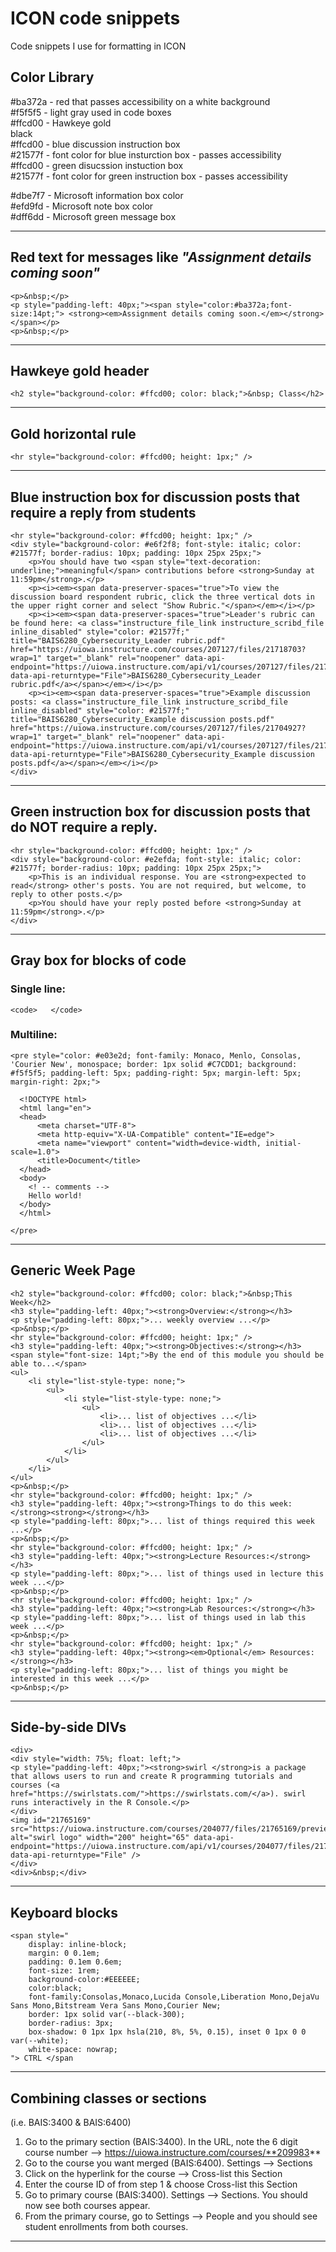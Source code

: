 # ICON code snippets
Code snippets I use for formatting in ICON

## Color Library  
#ba372a - red that passes accessibility on a white background  
#f5f5f5 - light gray used in code boxes  
#ffcd00 - Hawkeye gold  
black  
#ffcd00 - blue discussion instruction box  
#21577f - font color for blue insturction box - passes accessibility  
#ffcd00 - green disucssion instuction box  
#21577f - font color for green instruction box - passes accessibility  

#dbe7f7 - Microsoft information box color  
#efd9fd - Microsoft note box color  
#dff6dd - Microsoft green message box  
    
---
   
## Red text for messages like ***"Assignment details coming soon"***    
```  
<p>&nbsp;</p>  
<p style="padding-left: 40px;"><span style="color:#ba372a;font-size:14pt;"> <strong><em>Assignment details coming soon.</em></strong> </span></p>  
<p>&nbsp;</p>  
```
  
---
   
## Hawkeye gold header  
```  
<h2 style="background-color: #ffcd00; color: black;">&nbsp; Class</h2>  
``` 
  
---
   
## Gold horizontal rule  
```
<hr style="background-color: #ffcd00; height: 1px;" />  
```  
   
---
    
## Blue instruction box for discussion posts that require a reply from students    
```  
<hr style="background-color: #ffcd00; height: 1px;" />  
<div style="background-color: #e6f2f8; font-style: italic; color: #21577f; border-radius: 10px; padding: 10px 25px 25px;"> 
    <p>You should have two <span style="text-decoration: underline;">meaningful</span> contributions before <strong>Sunday at 11:59pm</strong>.</p> 
    <p><i><em><span data-preserver-spaces="true">To view the discussion board respondent rubric, click the three vertical dots in the upper right corner and select "Show Rubric."</span></em></i></p> 
    <p><i><em><span data-preserver-spaces="true">Leader's rubric can be found here: <a class="instructure_file_link instructure_scribd_file inline_disabled" style="color: #21577f;" title="BAIS6280_Cybersecurity_Leader rubric.pdf" href="https://uiowa.instructure.com/courses/207127/files/21718703?wrap=1" target="_blank" rel="noopener" data-api-endpoint="https://uiowa.instructure.com/api/v1/courses/207127/files/21718703" data-api-returntype="File">BAIS6280_Cybersecurity_Leader rubric.pdf</a></span></em></i></p> 
    <p><i><em><span data-preserver-spaces="true">Example discussion posts: <a class="instructure_file_link instructure_scribd_file inline_disabled" style="color: #21577f;" title="BAIS6280_Cybersecurity_Example discussion posts.pdf" href="https://uiowa.instructure.com/courses/207127/files/21704927?wrap=1" target="_blank" rel="noopener" data-api-endpoint="https://uiowa.instructure.com/api/v1/courses/207127/files/21704927" data-api-returntype="File">BAIS6280_Cybersecurity_Example discussion posts.pdf</a></span></em></i></p> 
</div>  
```  
   
---
   
## Green instruction box for discussion posts that do NOT require a reply.    
```  
<hr style="background-color: #ffcd00; height: 1px;" />  
<div style="background-color: #e2efda; font-style: italic; color: #21577f; border-radius: 10px; padding: 10px 25px 25px;">  
    <p>This is an individual response. You are <strong>expected to read</strong> other's posts. You are not required, but welcome, to reply to other posts.</p>  
    <p>You should have your reply posted before <strong>Sunday at 11:59pm</strong>.</p>  
</div>  
```  
   
---
    
## Gray box for blocks of code  
    
### Single line:
```  
<code>   </code>  
```  
  
### Multiline:
```  
<pre style="color: #e03e2d; font-family: Monaco, Menlo, Consolas, 'Courier New', monospace; border: 1px solid #C7CDD1; background: #f5f5f5; padding-left: 5px; padding-right: 5px; margin-left: 5px; margin-right: 2px;">  
  
  <!DOCTYPE html>  
  <html lang="en">  
  <head>  
      <meta charset="UTF-8">  
      <meta http-equiv="X-UA-Compatible" content="IE=edge">  
      <meta name="viewport" content="width=device-width, initial-scale=1.0">  
      <title>Document</title>  
  </head>  
  <body>  
    <! -- comments -->  
    Hello world!  
  </body>  
  </html>  
  
</pre>  
```  
       
---
   
## Generic Week Page
```  
<h2 style="background-color: #ffcd00; color: black;">&nbsp;This Week</h2>  
<h3 style="padding-left: 40px;"><strong>Overview:</strong></h3>  
<p style="padding-left: 80px;">... weekly overview ...</p>  
<p>&nbsp;</p>  
<hr style="background-color: #ffcd00; height: 1px;" />  
<h3 style="padding-left: 40px;"><strong>Objectives:</strong></h3>  
<span style="font-size: 14pt;">By the end of this module you should be able to...</span>  
<ul>  
    <li style="list-style-type: none;">  
        <ul>  
            <li style="list-style-type: none;">  
                <ul>  
                    <li>... list of objectives ...</li>  
                    <li>... list of objectives ...</li>  
                    <li>... list of objectives ...</li>  
                </ul>  
            </li>  
        </ul>  
    </li>  
</ul>  
<p>&nbsp;</p>  
<hr style="background-color: #ffcd00; height: 1px;" />  
<h3 style="padding-left: 40px;"><strong>Things to do this week:</strong><strong></strong></h3>  
<p style="padding-left: 80px;">... list of things required this week ...</p>  
<p>&nbsp;</p>  
<hr style="background-color: #ffcd00; height: 1px;" />  
<h3 style="padding-left: 40px;"><strong>Lecture Resources:</strong></h3>  
<p style="padding-left: 80px;">... list of things used in lecture this week ...</p>  
<p>&nbsp;</p>  
<hr style="background-color: #ffcd00; height: 1px;" />  
<h3 style="padding-left: 40px;"><strong>Lab Resources:</strong></h3>  
<p style="padding-left: 80px;">... list of things used in lab this week ...</p>  
<p>&nbsp;</p>  
<hr style="background-color: #ffcd00; height: 1px;" />  
<h3 style="padding-left: 40px;"><strong><em>Optional</em> Resources:</strong></h3>  
<p style="padding-left: 80px;">... list of things you might be interested in this week ...</p>  
<p>&nbsp;</p>  
```  
       
---
   
## Side-by-side DIVs
```  
<div>
<div style="width: 75%; float: left;">
<p style="padding-left: 40px;"><strong>swirl </strong>is a package that allows users to run and create R programming tutorials and courses (<a href="https://swirlstats.com/">https://swirlstats.com/</a>). swirl runs interactively in the R Console.</p>
</div>
<img id="21765169" src="https://uiowa.instructure.com/courses/204077/files/21765169/preview" alt="swirl logo" width="200" height="65" data-api-endpoint="https://uiowa.instructure.com/api/v1/courses/204077/files/21765169" data-api-returntype="File" />
</div>
<div>&nbsp;</div>
```
       
---
   
## Keyboard blocks
```  
<span style="
    display: inline-block;
    margin: 0 0.1em;
    padding: 0.1em 0.6em;
    font-size: 1rem;
    background-color:#EEEEEE;
    color:black;
    font-family:Consolas,Monaco,Lucida Console,Liberation Mono,DejaVu Sans Mono,Bitstream Vera Sans Mono,Courier New;
    border: 1px solid var(--black-300);
    border-radius: 3px;
    box-shadow: 0 1px 1px hsla(210, 8%, 5%, 0.15), inset 0 1px 0 0 var(--white);
    white-space: nowrap;
"> CTRL </span
```
       
---
  

   ## Combining classes or sections
   (i.e. BAIS:3400 & BAIS:6400)
   1. Go to the primary section (BAIS:3400). In the URL, note the 6 digit course number --> https://uiowa.instructure.com/courses/**209983**
   2. Go to the course you want merged (BAIS:6400). Settings --> Sections
   3. Click on the hyperlink for the course --> Cross-list this Section
   4. Enter the course ID of from step 1 & choose Cross-list this Section
   5. Go to primary course (BAIS:3400). Settings --> Sections. You should now see both courses appear.
   7. From the primary course, go to Settings --> People and you should see student enrollments from both courses.
      
---
      
